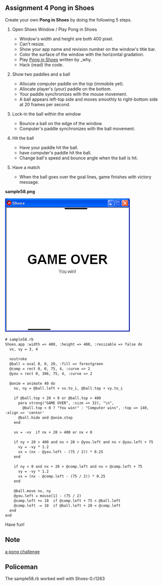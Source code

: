 Assignment 4 Pong in Shoes
--------------------------

Create your own **Pong in Shoes** by doing the following 5 steps.

1. Open Shoes Window / Play Pong in Shoes
	+ Window's width and height are both 400 pixel.
	+ Can't resize.
	+ Show your app name and revision number on the window's title bar.
	+ Color the surface of the window with the horizontal gradation.
	+ Play [Pong in Shoes](http://gist.github.com/26431) written by \_why.
	+ Hack (read) the code.

2. Show two paddles and a ball
	+ Allocate computer paddle on the top (immobile yet).
	+ Allocate player's (your) paddle on the bottom.
	+ Your paddle synchronizes with the mouse movement.
	+ A ball appears left-top side and moves smoothly to right-bottom side at 20 frames per second.

3. Lock-in the ball within the window
	+ Bounce a ball on the edge of the window.
	+ Computer's paddle synchronizes with the ball movement.

4. Hit the ball
	+ Have your paddle hit the ball.
	+ have computer's paddle hit the ball.
	+ Change ball's speed and bounce angle when the ball is hit.

5. Have a match

	+ When the ball goes over the goal lines, game finishes with victory message.

**sample58.png**

![sample58.png](http://github.com/ashbb/shoes_tutorial_html/raw/master/images/sample58.png)

	# sample58.rb
	Shoes.app :width => 400, :height => 400, :resizable => false do
	  vx, vy = 3, 4
	  
	  nostroke
	  @ball = oval 0, 0, 20, :fill => forestgreen
	  @comp = rect 0, 0, 75, 4, :curve => 2
	  @you = rect 0, 396, 75, 4, :curve => 2
	 
	  @anim = animate 40 do
	    nx, ny = @ball.left + vx.to_i, @ball.top + vy.to_i
	    
	    if @ball.top + 20 < 0 or @ball.top > 400
	      para strong("GAME OVER", :size => 32), "\n",
	        @ball.top < 0 ? "You win!" : "Computer wins", :top => 140, :align => 'center'
	      @ball.hide and @anim.stop
	    end
	     
	    vx = -vx  if nx + 20 > 400 or nx < 0
	    
	    if ny + 20 > 400 and nx + 20 > @you.left and nx < @you.left + 75
	      vy = -vy * 1.2
	      vx = (nx - @you.left - (75 / 2)) * 0.25
	    end
	    
	    if ny < 0 and nx + 20 > @comp.left and nx < @comp.left + 75
	      vy = -vy * 1.2
	      vx = (nx - @comp.left - (75 / 2)) * 0.25
	    end
	    
	    @ball.move nx, ny
	    @you.left = mouse[1] - (75 / 2)
	    @comp.left += 10  if @comp.left + 75 < @ball.left
	    @comp.left -= 10  if @ball.left + 20 < @comp.left
	  end
	end


Have fun!

Note
----
[a pong challenge](http://www.mail-archive.com/shoes@code.whytheluckystiff.net/msg02520.html)


Policeman
---------

The sample58.rb worked well with Shoes-0.r1263
